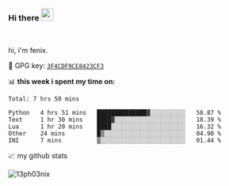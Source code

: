 ### Hi there <img src="https://media.giphy.com/media/hvRJCLFzcasrR4ia7z/giphy.gif" width="25px">

<br />

hi, i'm fenix.

:key: GPG key: [`3F4CDF9CE8423CF3`](https://github.com/13ph03nix.gpg)


📊 **this week i spent my time on:**
<!--START_SECTION:waka-->
```text
Total: 7 hrs 50 mins

Python   4 hrs 51 mins   ██████████████▓░░░░░░░░░░   58.87 % 
Text     1 hr 30 mins    ████▓░░░░░░░░░░░░░░░░░░░░   18.39 % 
Lua      1 hr 20 mins    ████░░░░░░░░░░░░░░░░░░░░░   16.32 % 
Other    24 mins         █▒░░░░░░░░░░░░░░░░░░░░░░░   04.90 % 
INI      7 mins          ▒░░░░░░░░░░░░░░░░░░░░░░░░   01.44 % 
```
<!--END_SECTION:waka-->


📈 my github stats

<a>
<img align="center" src="https://github-readme-stats.vercel.app/api?username=13ph03nix&show_icons=true&hide=stars&include_all_commits=true&theme=blueberry" alt="13ph03nix" />
</a>

